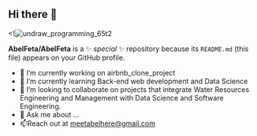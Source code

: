 ## Hi there 👋

<!![undraw_programming_65t2](https://github.com/user-attachments/assets/3958701d-ccc7-4926-b311-ba3fec808c06)

**AbelFeta/AbelFeta** is a ✨ _special_ ✨ repository because its `README.md` (this file) appears on your GitHub profile.


- 🔭 I’m currently working on airbnb_clone_project
- 🌱 I’m currently learning Back-end web development and Data Science
- 👯 I’m looking to collaborate on projects that integrate Water Resources Engineering and Management with Data Science and Software Engineering.
- 💬 Ask me about ...
- 📫Reach out at meetabelhere@gmail.com


